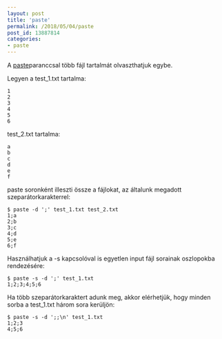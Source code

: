 ```yaml
---
layout: post
title: 'paste'
permalink: /2018/05/04/paste
post_id: 13887814
categories: 
- paste
---
```


A 
[paste](https://linux.die.net/man/1/paste)paranccsal több fájl tartalmát olvaszthatjuk egybe.

Legyen a test_1.txt tartalma:

```
1
2
3
4
5
6
```

test_2.txt tartalma:

```
a
b
c
d
e
f
```

paste soronként illeszti össze a fájlokat, az általunk megadott szeparátorkarakterrel:

```
$ paste -d ';' test_1.txt test_2.txt 
1;a
2;b
3;c
4;d
5;e
6;f
```

Használhatjuk a -s kapcsolóval is egyetlen input fájl sorainak oszlopokba rendezésére:

```
$ paste -s -d ';' test_1.txt 
1;2;3;4;5;6
```

Ha több szeparátorkaraktert adunk meg, akkor elérhetjük, hogy minden sorba a test_1.txt három sora kerüljön:

```
$ paste -s -d ';;\n' test_1.txt 
1;2;3
4;5;6
```

 